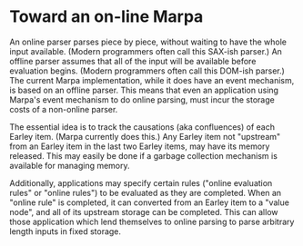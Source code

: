 <!--
Copyright 2022 Jeffrey Kegler
This file is part of Marpa::R2.  Marpa::R2 is free software: you can
redistribute it and/or modify it under the terms of the GNU Lesser
General Public License as published by the Free Software Foundation,
either version 3 of the License, or (at your option) any later version.

Marpa::R2 is distributed in the hope that it will be useful,
but WITHOUT ANY WARRANTY; without even the implied warranty of
MERCHANTABILITY or FITNESS FOR A PARTICULAR PURPOSE.  See the GNU
Lesser General Public License for more details.

You should have received a copy of the GNU Lesser
General Public License along with Marpa::R2.  If not, see
http://www.gnu.org/licenses/.
-->

# Toward an on-line Marpa

An online parser parses
piece by piece, without waiting to have the whole input
available.
(Modern programmers often call this SAX-ish parser.)
An offline parser assumes that
all of the input will be available before evaluation
begins.
(Modern programmers often call this DOM-ish parser.)
The current Marpa implementation, while it does have
an event mechanism, is based on an offline parser.
This means that even an application using Marpa's event mechanism
to do online parsing,
must incur the storage costs of a non-online parser.

The essential idea is to track the causations (aka confluences)
of each Earley item.
(Marpa currently does this.)
Any Earley item not "upstream" from an Earley item in the last two
Earley items,
may have its memory released.
This may easily be done if a garbage collection mechanism is available
for managing memory.

Additionally,
applications may specify certain rules
("online evaluation rules" or "online rules")
to be evaluated as they are completed.
When an "online rule" is completed,
it can converted from an Earley item to a "value node",
and all of its upstream storage can be completed.
This can allow those application which lend themselves to
online parsing to parse arbitrary length inputs in fixed storage.

